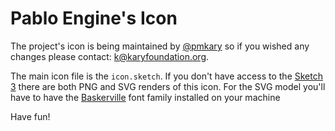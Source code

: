 # Pablo Engine's Icon
The project's icon is being maintained by [@pmkary](https://github.com/pmkary) so if you wished any changes please contact: [k@karyfoundation.org](mailto:k@karyfoundation.org).

The main icon file is the `icon.sketch`. If you don't have access to the [Sketch 3](https://www.sketchapp.com/) there are both PNG and SVG renders of this icon. For the SVG model you'll have to have the [Baskerville](https://en.wikipedia.org/wiki/Baskerville) font family installed on your machine

Have fun!